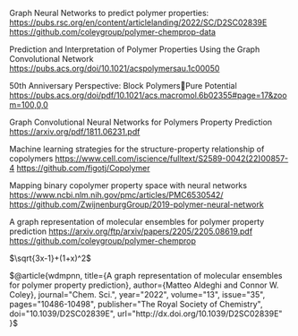 Graph Neural Networks to predict polymer properties:
  https://pubs.rsc.org/en/content/articlelanding/2022/SC/D2SC02839E
  https://github.com/coleygroup/polymer-chemprop-data
 
Prediction and Interpretation of Polymer Properties Using the Graph Convolutional Network
  https://pubs.acs.org/doi/10.1021/acspolymersau.1c00050
  
50th Anniversary Perspective: Block PolymersPure Potential
  https://pubs.acs.org/doi/pdf/10.1021/acs.macromol.6b02355#page=17&zoom=100,0,0
  
Graph Convolutional Neural Networks for Polymers Property Prediction
  https://arxiv.org/pdf/1811.06231.pdf
  
Machine learning strategies for the structure-property relationship of copolymers
  https://www.cell.com/iscience/fulltext/S2589-0042(22)00857-4
  https://github.com/figotj/Copolymer
  
Mapping binary copolymer property space with neural networks
  https://www.ncbi.nlm.nih.gov/pmc/articles/PMC6530542/
  https://github.com/ZwijnenburgGroup/2019-polymer-neural-network

A graph representation of molecular ensembles for polymer property prediction
  https://arxiv.org/ftp/arxiv/papers/2205/2205.08619.pdf
  https://github.com/coleygroup/polymer-chemprop

$\sqrt{3x-1}+(1+x)^2$

$@article{wdmpnn,
         title={A graph representation of molecular ensembles for polymer property prediction}, 
         author={Matteo Aldeghi and Connor W. Coley},
         journal="Chem. Sci.",
         year="2022",
         volume="13",
         issue="35",
         pages="10486-10498",
         publisher="The Royal Society of Chemistry",
         doi="10.1039/D2SC02839E",
         url="http://dx.doi.org/10.1039/D2SC02839E"
}$
